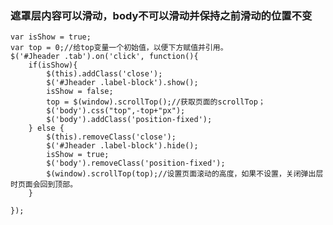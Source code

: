 ### 遮罩层内容可以滑动，body不可以滑动并保持之前滑动的位置不变
	
	var isShow = true;
    var top = 0;//给top变量一个初始值，以便下方赋值并引用。
    $('#Jheader .tab').on('click', function(){
        if(isShow){
            $(this).addClass('close');
            $('#Jheader .label-block').show();
            isShow = false;
            top = $(window).scrollTop();//获取页面的scrollTop；
            $('body').css("top",-top+"px");
            $('body').addClass('position-fixed'); 
        } else {
            $(this).removeClass('close');
            $('#Jheader .label-block').hide();
            isShow = true;
            $('body').removeClass('position-fixed');
            $(window).scrollTop(top);//设置页面滚动的高度，如果不设置，关闭弹出层时页面会回到顶部。
        }
        
    });